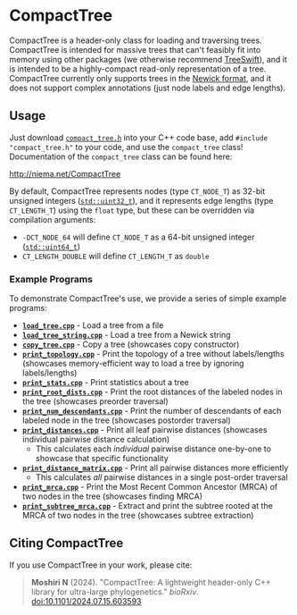# CompactTree
CompactTree is a header-only class for loading and traversing trees. CompactTree is intended for massive trees that can't feasibly fit into memory using other packages (we otherwise recommend [TreeSwift](https://github.com/niemasd/TreeSwift)), and it is intended to be a highly-compact read-only representation of a tree. CompactTree currently only supports trees in the [Newick format](https://en.wikipedia.org/wiki/Newick_format), and it does not support complex annotations (just node labels and edge lengths).

## Usage
Just download [`compact_tree.h`](compact_tree.h) into your C++ code base, add `#include "compact_tree.h"` to your code, and use the `compact_tree` class! Documentation of the `compact_tree` class can be found here:

http://niema.net/CompactTree

By default, CompactTree represents nodes (type `CT_NODE_T`) as 32-bit unsigned integers ([`std::uint32_t`](https://cplusplus.com/reference/cstdint/)), and it represents edge lengths (type `CT_LENGTH_T`) using the `float` type, but these can be overridden via compilation arguments:

* `-DCT_NODE_64` will define `CT_NODE_T` as a 64-bit unsigned integer ([`std::uint64_t`](https://cplusplus.com/reference/cstdint/))
* `CT_LENGTH_DOUBLE` will define `CT_LENGTH_T` as `double`

### Example Programs
To demonstrate CompactTree's use, we provide a series of simple example programs:

* **[`load_tree.cpp`](load_tree.cpp)** - Load a tree from a file
* **[`load_tree_string.cpp`](load_tree_string.cpp)** - Load a tree from a Newick string
* **[`copy_tree.cpp`](copy_tree.cpp)** - Copy a tree (showcases copy constructor)
* **[`print_topology.cpp`](print_topology.cpp)** - Print the topology of a tree without labels/lengths (showcases memory-efficient way to load a tree by ignoring labels/lengths)
* **[`print_stats.cpp`](print_stats.cpp)** - Print statistics about a tree
* **[`print_root_dists.cpp`](print_root_dists.cpp)** - Print the root distances of the labeled nodes in the tree (showcases preorder traversal)
* **[`print_num_descendants.cpp`](print_num_descendants.cpp)** - Print the number of descendants of each labeled node in the tree (showcases postorder traversal)
* **[`print_distances.cpp`](print_distances.cpp)** - Print all leaf pairwise distances (showcases individual pairwise distance calculation)
    * This calculates each *individual* pairwise distance one-by-one to showcase that specific functionality
* **[`print_distance_matrix.cpp`](print_distance_matrix.cpp)** - Print all pairwise distances more efficiently
    * This calculates *all* pairwise distances in a single post-order traversal
* **[`print_mrca.cpp`](print_mrca.cpp)** - Print the Most Recent Common Ancestor (MRCA) of two nodes in the tree (showcases finding MRCA)
* **[`print_subtree_mrca.cpp`](print_subtree_mrca.cpp)** - Extract and print the subtree rooted at the MRCA of two nodes in the tree (showcases subtree extraction)

## Citing CompactTree
If you use CompactTree in your work, please cite:

> **Moshiri N** (2024). "CompactTree: A lightweight header-only C++ library for ultra-large phylogenetics." *bioRxiv*. [doi:10.1101/2024.07.15.603593](https://doi.org/10.1101/2024.07.15.603593)
